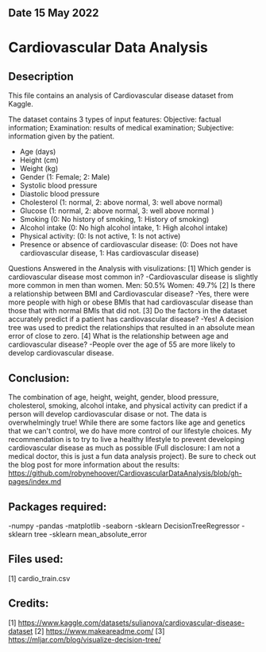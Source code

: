 ## Date 15 May 2022

# Cardiovascular Data Analysis

## Desecription

This file contains an analysis of Cardiovascular disease dataset from Kaggle. 

The dataset contains 3 types of input features:
Objective: factual information;
Examination: results of medical examination;
Subjective: information given by the patient.

- Age (days)
- Height (cm)
- Weight (kg)
- Gender (1: Female; 2: Male)
- Systolic blood pressure 
- Diastolic blood pressure
- Cholesterol (1: normal, 2: above normal, 3: well above normal)
- Glucose (1: normal, 2: above normal, 3: well above normal )
- Smoking (0: No history of smoking, 1: History of smoking)
- Alcohol intake (0: No high alcohol intake, 1: High alcohol intake)
- Physical activity: (0: Is not active, 1: Is not active)
- Presence or absence of cardiovascular disease: (0: Does not have cardiovascular disease, 1: Has cardiovascular disease)

Questions Answered in the Analysis with visulizations:
[1] Which gender is cardiovascular disease most common in?
-Cardiovascular disease is slightly more common in men than women.
    Men: 50.5%
    Women: 49.7%
[2] Is there a relationship between BMI and Cardiovascular disease?
-Yes, there were more people with high or obese BMIs that had cardiovascular disease than those that with normal BMIs that did not.
[3] Do the factors in the dataset accurately predict if a patient has cardiovascular disease? 
-Yes! A decision tree was used to predict the relationships that resulted in an absolute mean error of close to zero.
[4] What is the relationship between age and cardiovascular disease?
-People over the age of 55 are more likely to develop cardiovascular disease. 

## Conclusion:

The combination of age, height, weight, gender, blood pressure, cholesterol, smoking, alcohol intake, and physical activity can predict if a person will develop cardiovascular disase or not. The data is overwhelmingly true! While there are some factors like age and genetics that we can't control, we do have more control of our lifestyle choices. My recommendation is to try to live a healthy lifestyle to prevent developing cardiovascular disease as much as possible (Full disclosure: I am not a medical doctor, this is just a fun data analysis project). Be sure to check out the blog post for more information about the results: https://github.com/robynehoover/CardiovascularDataAnalysis/blob/gh-pages/index.md


## Packages required:
-numpy
-pandas
-matplotlib
-seaborn
-sklearn DecisionTreeRegressor
-sklearn tree
-sklearn mean_absolute_error

## Files used:
[1] cardio_train.csv

## Credits:
[1] https://www.kaggle.com/datasets/sulianova/cardiovascular-disease-dataset
[2] https://www.makeareadme.com/
[3] https://mljar.com/blog/visualize-decision-tree/
